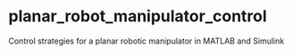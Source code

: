 # planar_robot_manipulator_control
Control strategies for a planar robotic manipulator in MATLAB and Simulink
